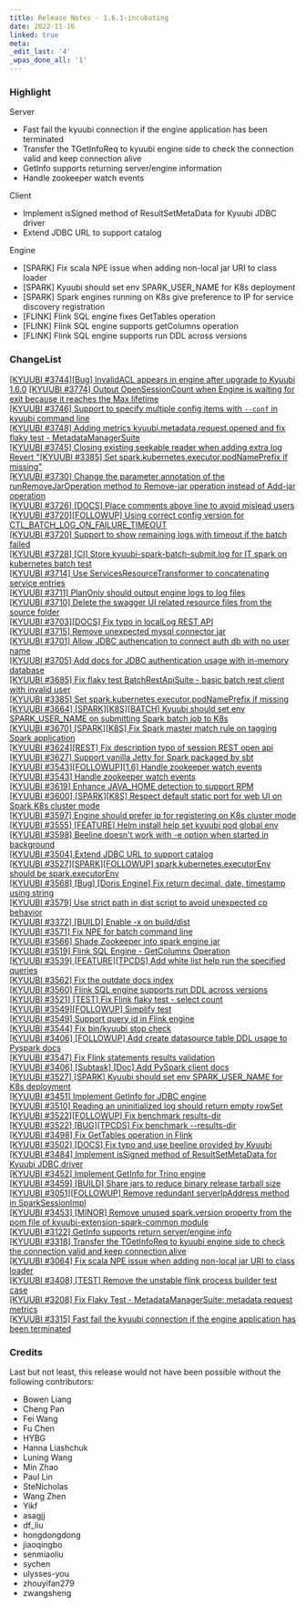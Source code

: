 ```yaml
---
title: Release Notes - 1.6.1-incubating
date: 2022-11-16
linked: true
meta:
_edit_last: '4'
_wpas_done_all: '1'
---
```

<!---
  Licensed under the Apache License, Version 2.0 (the "License");
  you may not use this file except in compliance with the License.
  You may obtain a copy of the License at

   http://www.apache.org/licenses/LICENSE-2.0

  Unless required by applicable law or agreed to in writing, software
  distributed under the License is distributed on an "AS IS" BASIS,
  WITHOUT WARRANTIES OR CONDITIONS OF ANY KIND, either express or implied.
  See the License for the specific language governing permissions and
  limitations under the License. See accompanying LICENSE file.
-->

### Highlight

Server

- Fast fail the kyuubi connection if the engine application has been terminated
- Transfer the TGetInfoReq to kyuubi engine side to check the connection valid and keep connection alive
- GetInfo supports returning server/engine information
- Handle zookeeper watch events

Client

- Implement isSigned method of ResultSetMetaData for Kyuubi JDBC driver
- Extend JDBC URL to support catalog

Engine

- [SPARK] Fix scala NPE issue when adding non-local jar URI to class loader
- [SPARK] Kyuubi should set env SPARK_USER_NAME for K8s deployment
- [SPARK] Spark engines running on K8s give preference to IP for service discovery registration
- [FLINK] Flink SQL engine fixes GetTables operation
- [FLINK] Flink SQL engine supports getColumns operation
- [FLINK] Flink SQL engine supports run DDL across versions

### ChangeList

[[KYUUBI #3744][Bug] InvalidACL appears in engine after upgrade to Kyuubi 1.6.0](https://github.com/apache/incubator-kyuubi/commit/c8b03943c)
[[KYUUBI #3774] Output OpenSessionCount when Engine is waiting for exit because it reaches the Max lifetime](https://github.com/apache/incubator-kyuubi/commit/d25d2b29b)  
[[KYUUBI #3746] Support to specify multiple config items with `--conf` in kyuubi command line](https://github.com/apache/incubator-kyuubi/commit/426e23e22)  
[[KYUUBI #3748] Adding metrics kyuubi.metadata.request.opened and fix flaky test - MetadataManagerSuite](https://github.com/apache/incubator-kyuubi/commit/6f0f6e570)  
[[KYUUBI #3745] Closing existing seekable reader when adding extra log](https://github.com/apache/incubator-kyuubi/commit/7cf6428b2)  
[Revert "[KYUUBI #3385] Set spark.kubernetes.executor.podNamePrefix if missing"](https://github.com/apache/incubator-kyuubi/commit/36121579e)  
[[KYUUBI #3730] Change the parameter annotation of the runRemoveJarOperation method to Remove-jar operation instead of Add-jar operation](https://github.com/apache/incubator-kyuubi/commit/0b57440d4)  
[[KYUUBI #3726] [DOCS] Place comments above line to avoid mislead users](https://github.com/apache/incubator-kyuubi/commit/e3db5de4d)  
[[KYUUBI #3720][FOLLOWUP] Using correct config version for CTL_BATCH_LOG_ON_FAILURE_TIMEOUT](https://github.com/apache/incubator-kyuubi/commit/99b584d0b)  
[[KYUUBI #3720] Support to show remaining logs with timeout if the batch failed](https://github.com/apache/incubator-kyuubi/commit/0c0760247)  
[[KYUUBI #3728] [CI] Store kyuubi-spark-batch-submit.log for IT spark on kubernetes batch test](https://github.com/apache/incubator-kyuubi/commit/6eb6078a7)  
[[KYUUBI #3714] Use ServicesResourceTransformer to concatenating service entries](https://github.com/apache/incubator-kyuubi/commit/132b6229d)  
[[KYUUBI #3711] PlanOnly should output engine logs to log files](https://github.com/apache/incubator-kyuubi/commit/91557fe4b)  
[[KYUUBI #3710] Delete the swagger UI related resource files from the source folder](https://github.com/apache/incubator-kyuubi/commit/6697be81d)  
[[KYUUBI #3703][DOCS] Fix typo in localLog REST API](https://github.com/apache/incubator-kyuubi/commit/8d3d5bab7)  
[[KYUUBI #3715] Remove unexpected mysql connector jar](https://github.com/apache/incubator-kyuubi/commit/aa8c93264)  
[[KYUUBI #3701]  Allow JDBC authencation to connect auth db with no user name](https://github.com/apache/incubator-kyuubi/commit/2e42482f0)  
[[KYUUBI #3705] Add docs for JDBC authentication usage with in-memory database](https://github.com/apache/incubator-kyuubi/commit/cbea330d7)  
[[KYUUBI #3685] Fix flaky test BatchRestApiSuite - basic batch rest client with invalid user](https://github.com/apache/incubator-kyuubi/commit/3cad86b43)  
[[KYUUBI #3385] Set spark.kubernetes.executor.podNamePrefix if missing](https://github.com/apache/incubator-kyuubi/commit/ffd803c15)  
[[KYUUBI #3664] [SPARK][K8S][BATCH] Kyuubi should set env SPARK_USER_NAME on submitting Spark batch job to K8s](https://github.com/apache/incubator-kyuubi/commit/0c0c74a94)  
[[KYUUBI #3670] [SPARK][K8S] Fix Spark master match rule on tagging Spark application](https://github.com/apache/incubator-kyuubi/commit/7c5ca112a)  
[[KYUUBI #3624][REST] Fix description typo of session REST open api](https://github.com/apache/incubator-kyuubi/commit/675681125)  
[[KYUUBI #3627] Support vanilla Jetty for Spark packaged by sbt](https://github.com/apache/incubator-kyuubi/commit/89c355add)  
[[KYUUBI #3543][FOLLOWUP][1.6] Handle zookeeper watch events](https://github.com/apache/incubator-kyuubi/commit/9d7f30e9d)  
[[KYUUBI #3543] Handle zookeeper watch events](https://github.com/apache/incubator-kyuubi/commit/4d0ba2d71)  
[[KYUUBI #3619] Enhance JAVA_HOME detection to support RPM](https://github.com/apache/incubator-kyuubi/commit/c0dff6ab8)  
[[KYUUBI #3600] [SPARK][K8S] Respect default static port for web UI on Spark K8s cluster mode](https://github.com/apache/incubator-kyuubi/commit/8b41223a1)  
[[KYUUBI #3597] Engine should prefer ip for registering on K8s cluster mode](https://github.com/apache/incubator-kyuubi/commit/a715d4bb3)  
[[KYUUBI #3555] [FEATURE] Helm install help set kyuubi pod global env](https://github.com/apache/incubator-kyuubi/commit/8b6643934)  
[[KYUUBI #3598] Beeline doesn't work with -e option when started in background](https://github.com/apache/incubator-kyuubi/commit/a4d2f72f7)  
[[KYUUBI #3504] Extend JDBC URL to support catalog](https://github.com/apache/incubator-kyuubi/commit/a8a232e4f)  
[[KYUUBI #3527][SPARK][FOLLOWUP] spark.kubernetes.executorEnv should be spark.executorEnv](https://github.com/apache/incubator-kyuubi/commit/2c60c094c)  
[[KYUUBI #3568] [Bug] [Doris Engine] Fix return decimal, date, timestamp using string](https://github.com/apache/incubator-kyuubi/commit/c7fb19c3e)  
[[KYUUBI #3579] Use strict path in dist script to avoid unexpected cp behavior](https://github.com/apache/incubator-kyuubi/commit/506ba109b)  
[[KYUUBI #3372] [BUILD] Enable -x on build/dist](https://github.com/apache/incubator-kyuubi/commit/f96b86f68)  
[[KYUUBI #3571] Fix NPE for batch command line](https://github.com/apache/incubator-kyuubi/commit/7514e35c0)  
[[KYUUBI #3566] Shade Zookeeper into spark engine jar](https://github.com/apache/incubator-kyuubi/commit/8ff7d74b3)  
[[KYUUBI #3519] Flink SQL Engine - GetColumns Operation](https://github.com/apache/incubator-kyuubi/commit/b87cf97c1)  
[[KYUUBI #3539] [FEATURE][TPCDS] Add white list help run the specified queries](https://github.com/apache/incubator-kyuubi/commit/b82737c63)  
[[KYUUBI #3562] Fix the outdate docs index](https://github.com/apache/incubator-kyuubi/commit/e41a90628)  
[[KYUUBI #3560] Flink SQL engine supports run DDL across versions](https://github.com/apache/incubator-kyuubi/commit/34ef8805d)  
[[KYUUBI #3521] [TEST] Fix Flink flaky test - select count](https://github.com/apache/incubator-kyuubi/commit/743e707c9)  
[[KYUUBI #3549][FOLLOWUP] Simplify test](https://github.com/apache/incubator-kyuubi/commit/365469a8e)  
[[KYUUBI #3549] Support query id in Flink engine](https://github.com/apache/incubator-kyuubi/commit/b792b9694)  
[[KYUUBI #3544] Fix bin/kyuubi stop check](https://github.com/apache/incubator-kyuubi/commit/2a9761694)  
[[KYUUBI #3406] [FOLLOWUP] Add create datasource table DDL usage to Pyspark docs](https://github.com/apache/incubator-kyuubi/commit/9ddcf61f4)  
[[KYUUBI #3547] Fix Flink statements results validation](https://github.com/apache/incubator-kyuubi/commit/c065b88a9)  
[[KYUUBI #3406] [Subtask] [Doc] Add PySpark client docs](https://github.com/apache/incubator-kyuubi/commit/6d437a0c5)  
[[KYUUBI #3527] [SPARK] Kyuubi should set env SPARK_USER_NAME for K8s deployment](https://github.com/apache/incubator-kyuubi/commit/93bf26089)  
[[KYUUBI #3451] Implement GetInfo for JDBC engine](https://github.com/apache/incubator-kyuubi/commit/811f06b8e)  
[[KYUUBI #3510] Reading an uninitialized log should return empty rowSet](https://github.com/apache/incubator-kyuubi/commit/aa658a940)  
[[KYUUBI #3522][FOLLOWUP] Fix benchmark results-dir](https://github.com/apache/incubator-kyuubi/commit/fc1236b35)  
[[KYUUBI #3522] [BUG][TPCDS] Fix benchmark --results-dir](https://github.com/apache/incubator-kyuubi/commit/a4fd465c2)  
[[KYUUBI #3498] Fix GetTables operation in Flink](https://github.com/apache/incubator-kyuubi/commit/d2f76f7ec)  
[[KYUUBI #3502] [DOCS] Fix typo and use beeline provided by Kyuubi](https://github.com/apache/incubator-kyuubi/commit/570b3a48c)  
[[KYUUBI #3484] Implement isSigned method of ResultSetMetaData for Kyuubi JDBC driver](https://github.com/apache/incubator-kyuubi/commit/95e3558a6)  
[[KYUUBI #3452] Implement GetInfo for Trino engine](https://github.com/apache/incubator-kyuubi/commit/dc415009f)  
[[KYUUBI #3459] [BUILD] Share jars to reduce binary release tarball size](https://github.com/apache/incubator-kyuubi/commit/c1c430121)  
[[KYUUBI #3051][FOLLOWUP] Remove redundant serverIpAddress method in SparkSessionImpl](https://github.com/apache/incubator-kyuubi/commit/1ddaa042a)  
[[KYUUBI #3453] [MINOR] Remove unused spark.version property from the pom file of kyuubi-extension-spark-common module](https://github.com/apache/incubator-kyuubi/commit/3d222428e)  
[[KYUUBI #3122] GetInfo supports return server/engine info](https://github.com/apache/incubator-kyuubi/commit/d9f1d0b25)  
[[KYUUBI #3318] Transfer the TGetInfoReq to kyuubi engine side to check the connection valid and keep connection alive](https://github.com/apache/incubator-kyuubi/commit/5589406c9)  
[[KYUUBI #3064] Fix scala NPE issue when adding non-local jar URI to class loader](https://github.com/apache/incubator-kyuubi/commit/fd16dd740)  
[[KYUUBI #3408] [TEST] Remove the unstable flink process builder test case](https://github.com/apache/incubator-kyuubi/commit/1ad1f5e2e)  
[[KYUUBI #3208] Fix Flaky Test - MetadataManagerSuite: metadata request metrics](https://github.com/apache/incubator-kyuubi/commit/57bcfef89)  
[[KYUUBI #3315] Fast fail the kyuubi connection if the engine application has been terminated](https://github.com/apache/incubator-kyuubi/commit/d1b6426bf)  

### Credits

Last but not least, this release would not have been possible without the following contributors:

* Bowen Liang
* Cheng Pan
* Fei Wang
* Fu Chen
* HYBG
* Hanna Liashchuk
* Luning Wang
* Min Zhao
* Paul Lin
* SteNicholas
* Wang Zhen
* Yikf
* asagjj
* df_liu
* hongdongdong
* jiaoqingbo
* senmiaoliu
* sychen
* ulysses-you
* zhouyifan279
* zwangsheng
